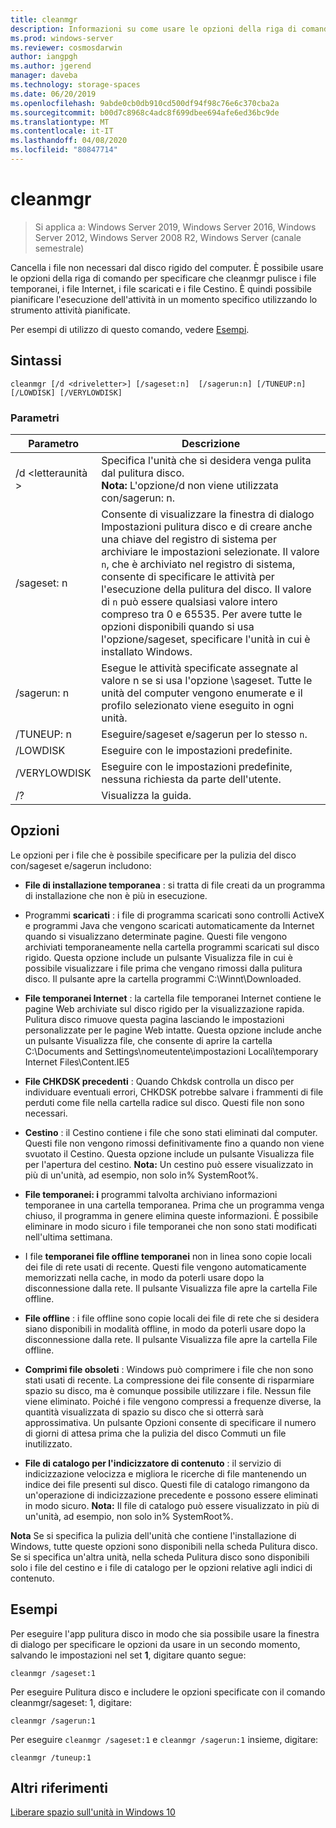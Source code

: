 ```yaml
---
title: cleanmgr
description: Informazioni su come usare le opzioni della riga di comando per configurare lo strumento Pulizia disco (Cleanmgr.exe) per pulire automaticamente determinati file.
ms.prod: windows-server
ms.reviewer: cosmosdarwin
author: iangpgh
ms.author: jgerend
manager: daveba
ms.technology: storage-spaces
ms.date: 06/20/2019
ms.openlocfilehash: 9abde0cb0db910cd500df94f98c76e6c370cba2a
ms.sourcegitcommit: b00d7c8968c4adc8f699dbee694afe6ed36bc9de
ms.translationtype: MT
ms.contentlocale: it-IT
ms.lasthandoff: 04/08/2020
ms.locfileid: "80847714"
---
```

# <a name="cleanmgr"></a>cleanmgr

> Si applica a: Windows Server 2019, Windows Server 2016, Windows Server 2012, Windows Server 2008 R2, Windows Server (canale semestrale)

Cancella i file non necessari dal disco rigido del computer. È possibile usare le opzioni della riga di comando per specificare che cleanmgr pulisce i file temporanei, i file Internet, i file scaricati e i file Cestino. È quindi possibile pianificare l'esecuzione dell'attività in un momento specifico utilizzando lo strumento attività pianificate.

Per esempi di utilizzo di questo comando, vedere [Esempi](#examples).

## <a name="syntax"></a>Sintassi

```
cleanmgr [/d <driveletter>] [/sageset:n]  [/sagerun:n] [/TUNEUP:n] [/LOWDISK] [/VERYLOWDISK]
```

### <a name="parameters"></a>Parametri

|      Parametro      |    Descrizione     |
| ------------------- | ------------------ |
|  /d \<letteraunità >          | Specifica l'unità che si desidera venga pulita dal pulitura disco.<br>**Nota:** L'opzione/d non viene utilizzata con/sagerun: n. |
| /sageset: n | Consente di visualizzare la finestra di dialogo Impostazioni pulitura disco e di creare anche una chiave del registro di sistema per archiviare le impostazioni selezionate. Il valore `n`, che è archiviato nel registro di sistema, consente di specificare le attività per l'esecuzione della pulitura del disco. Il valore di `n` può essere qualsiasi valore intero compreso tra 0 e 65535. Per avere tutte le opzioni disponibili quando si usa l'opzione/sageset, specificare l'unità in cui è installato Windows.  |
|  /sagerun: n  |  Esegue le attività specificate assegnate al valore n se si usa l'opzione \sageset. Tutte le unità del computer vengono enumerate e il profilo selezionato viene eseguito in ogni unità.           |
| /TUNEUP: n    | Eseguire/sageset e/sagerun per lo stesso `n`. |
| /LOWDISK     | Eseguire con le impostazioni predefinite. |
| /VERYLOWDISK | Eseguire con le impostazioni predefinite, nessuna richiesta da parte dell'utente. |
| /?           | Visualizza la guida. |

## <a name="options"></a>Opzioni

Le opzioni per i file che è possibile specificare per la pulizia del disco con/sageset e/sagerun includono:

- **File di installazione temporanea** : si tratta di file creati da un programma di installazione che non è più in esecuzione.

- Programmi **scaricati** : i file di programma scaricati sono controlli ActiveX e programmi Java che vengono scaricati automaticamente da Internet quando si visualizzano determinate pagine. Questi file vengono archiviati temporaneamente nella cartella programmi scaricati sul disco rigido. Questa opzione include un pulsante Visualizza file in cui è possibile visualizzare i file prima che vengano rimossi dalla pulitura disco. Il pulsante apre la cartella programmi C:\Winnt\Downloaded.

- **File temporanei Internet** : la cartella file temporanei Internet contiene le pagine Web archiviate sul disco rigido per la visualizzazione rapida. Pulitura disco rimuove questa pagina lasciando le impostazioni personalizzate per le pagine Web intatte. Questa opzione include anche un pulsante Visualizza file, che consente di aprire la cartella C:\Documents and Settings\nomeutente\impostazioni Locali\temporary Internet Files\Content.IE5 

- **File CHKDSK precedenti** : Quando Chkdsk controlla un disco per individuare eventuali errori, CHKDSK potrebbe salvare i frammenti di file perduti come file nella cartella radice sul disco. Questi file non sono necessari.

- **Cestino** : il Cestino contiene i file che sono stati eliminati dal computer. Questi file non vengono rimossi definitivamente fino a quando non viene svuotato il Cestino. Questa opzione include un pulsante Visualizza file per l'apertura del cestino. **Nota:** Un cestino può essere visualizzato in più di un'unità, ad esempio, non solo in% SystemRoot%.

- **File temporanei: i** programmi talvolta archiviano informazioni temporanee in una cartella temporanea. Prima che un programma venga chiuso, il programma in genere elimina queste informazioni. È possibile eliminare in modo sicuro i file temporanei che non sono stati modificati nell'ultima settimana.

- I file **temporanei file offline temporanei** non in linea sono copie locali dei file di rete usati di recente. Questi file vengono automaticamente memorizzati nella cache, in modo da poterli usare dopo la disconnessione dalla rete. Il pulsante Visualizza file apre la cartella File offline.

- **File offline** : i file offline sono copie locali dei file di rete che si desidera siano disponibili in modalità offline, in modo da poterli usare dopo la disconnessione dalla rete. Il pulsante Visualizza file apre la cartella File offline.

- **Comprimi file obsoleti** : Windows può comprimere i file che non sono stati usati di recente. La compressione dei file consente di risparmiare spazio su disco, ma è comunque possibile utilizzare i file. Nessun file viene eliminato. Poiché i file vengono compressi a frequenze diverse, la quantità visualizzata di spazio su disco che si otterrà sarà approssimativa. Un pulsante Opzioni consente di specificare il numero di giorni di attesa prima che la pulizia del disco Commuti un file inutilizzato.

- **File di catalogo per l'indicizzatore di contenuto** : il servizio di indicizzazione velocizza e migliora le ricerche di file mantenendo un indice dei file presenti sul disco. Questi file di catalogo rimangono da un'operazione di indicizzazione precedente e possono essere eliminati in modo sicuro. **Nota:** Il file di catalogo può essere visualizzato in più di un'unità, ad esempio, non solo in% SystemRoot%.

**Nota** Se si specifica la pulizia dell'unità che contiene l'installazione di Windows, tutte queste opzioni sono disponibili nella scheda Pulitura disco. Se si specifica un'altra unità, nella scheda Pulitura disco sono disponibili solo i file del cestino e i file di catalogo per le opzioni relative agli indici di contenuto. 

## <a name="examples"></a>Esempi

Per eseguire l'app pulitura disco in modo che sia possibile usare la finestra di dialogo per specificare le opzioni da usare in un secondo momento, salvando le impostazioni nel set **1**, digitare quanto segue:

```
cleanmgr /sageset:1
```

Per eseguire Pulitura disco e includere le opzioni specificate con il comando cleanmgr/sageset: 1, digitare:

```
cleanmgr /sagerun:1
```

Per eseguire ```cleanmgr /sageset:1``` e ```cleanmgr /sagerun:1``` insieme, digitare:

```
cleanmgr /tuneup:1
```

## <a name="additional-references"></a>Altri riferimenti

[Liberare spazio sull'unità in Windows 10](https://support.microsoft.com/help/12425/windows-10-free-up-drive-space)

